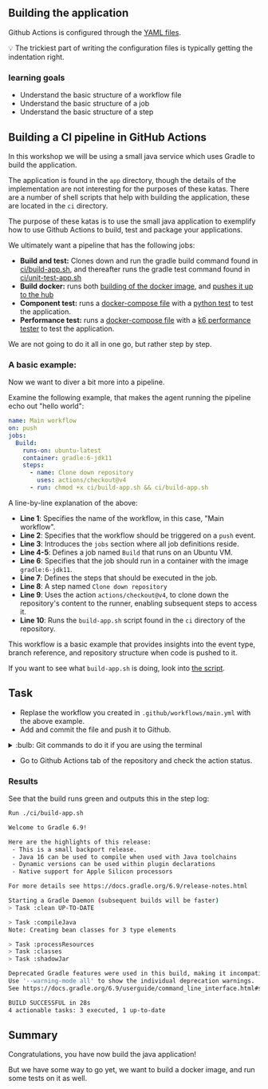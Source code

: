 ## Building the application

Github Actions is configured through the [YAML files](https://docs.github.com/en/actions/using-workflows/workflow-syntax-for-github-actions).

:bulb: The trickiest part of writing the configuration files is typically getting the indentation right.

### learning goals

- Understand the basic structure of a workflow file
- Understand the basic structure of a job
- Understand the basic structure of a step

## Building a CI pipeline in GitHub Actions

In this workshop we will be using a small java service which uses Gradle to build the application.

The application is found in the `app` directory, though the details of the implementation are not interesting for the purposes of these katas.
There are a number of shell scripts that help with building the application, these are located in the `ci` directory.

The purpose of these katas is to use the small java application to exemplify how to use Github Actions to build, test and package your applications.

We ultimately want a pipeline that has the following jobs:

- **Build and test:** Clones down and run the gradle build command found in [ci/build-app.sh](../ci/build-app.sh), and thereafter runs the gradle test command found in [ci/unit-test-app.sh](../ci/unit-test-app.sh)
- **Build docker:** runs both [building of the docker image](../ci/build-docker.sh), and [pushes it up to the hub](../ci/push-docker.sh)
- **Component test:** runs a [docker-compose file](../component-test/docker-compose.yml) with a [python test](../component-test/test_app.py) to test the application.
- **Performance test:** runs a [docker-compose file](../performance-test/docker-compose.yml) with a [k6 performance tester](../performance-test/single-request.js) to test the application.

We are not going to do it all in one go, but rather step by step.

### A basic example:

Now we want to diver a bit more into a pipeline.

Examine the following example, that makes the agent running the pipeline echo out "hello world":


```yaml
name: Main workflow
on: push
jobs:
  Build:
    runs-on: ubuntu-latest
    container: gradle:6-jdk11
    steps:
      - name: Clone down repository
        uses: actions/checkout@v4       
      - run: chmod +x ci/build-app.sh && ci/build-app.sh
```

A line-by-line explanation of the above:

- **Line 1**: Specifies the name of the workflow, in this case, "Main workflow".
- **Line 2**: Specifies that the workflow should be triggered on a `push` event.
- **Line 3**: Introduces the `jobs` section where all job definitions reside.
- **Line 4-5**: Defines a job named `Build` that runs on an Ubuntu VM.
- **Line 6**: Specifies that the job should run in a container with the image `gradle:6-jdk11`.
- **Line 7**: Defines the steps that should be executed in the job.
- **Line 8**: A step named `Clone down repository`
- **Line 9**: Uses the action `actions/checkout@v4`, to clone down the repository's content to the runner, enabling subsequent steps to access it.
- **Line 10**: Runs the `build-app.sh` script found in the `ci` directory of the repository.


This workflow is a basic example that provides insights into the event type, branch reference, and repository structure when code is pushed to it.

If you want to see what `build-app.sh` is doing, look into [the script](../ci/build-app.sh). 

## Task

- Replase the workflow you created in `.github/workflows/main.yml` with the above example.
- Add and commit the file and push it to Github. 

<details>
<summary>:bulb: Git commands to do it if you are using the terminal</summary>

```bash
git add .github/workflows/hello-world.yml
git commit -m "Add hello world workflow"
git push

```

</details>

- Go to Github Actions tab of the repository and check the action status.

### Results 
See that the build runs green and outputs this in the step log:

```bash
Run ./ci/build-app.sh

Welcome to Gradle 6.9!

Here are the highlights of this release:
 - This is a small backport release.
 - Java 16 can be used to compile when used with Java toolchains
 - Dynamic versions can be used within plugin declarations
 - Native support for Apple Silicon processors

For more details see https://docs.gradle.org/6.9/release-notes.html

Starting a Gradle Daemon (subsequent builds will be faster)
> Task :clean UP-TO-DATE

> Task :compileJava
Note: Creating bean classes for 3 type elements

> Task :processResources
> Task :classes
> Task :shadowJar

Deprecated Gradle features were used in this build, making it incompatible with Gradle 7.0.
Use '--warning-mode all' to show the individual deprecation warnings.
See https://docs.gradle.org/6.9/userguide/command_line_interface.html#sec:command_line_warnings

BUILD SUCCESSFUL in 28s
4 actionable tasks: 3 executed, 1 up-to-date
```

## Summary

Congratulations, you have now build the java application!

But we have some way to go yet, we want to build a docker image, and run some tests on it as well.
